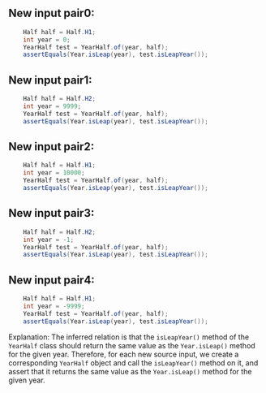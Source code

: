 ## New input pair0:
```java
    Half half = Half.H1;
    int year = 0;
    YearHalf test = YearHalf.of(year, half);
    assertEquals(Year.isLeap(year), test.isLeapYear());
```

## New input pair1:
```java
    Half half = Half.H2;
    int year = 9999;
    YearHalf test = YearHalf.of(year, half);
    assertEquals(Year.isLeap(year), test.isLeapYear());
```

## New input pair2:
```java
    Half half = Half.H1;
    int year = 10000;
    YearHalf test = YearHalf.of(year, half);
    assertEquals(Year.isLeap(year), test.isLeapYear());
```

## New input pair3:
```java
    Half half = Half.H2;
    int year = -1;
    YearHalf test = YearHalf.of(year, half);
    assertEquals(Year.isLeap(year), test.isLeapYear());
```

## New input pair4:
```java
    Half half = Half.H1;
    int year = -9999;
    YearHalf test = YearHalf.of(year, half);
    assertEquals(Year.isLeap(year), test.isLeapYear());
```

Explanation:
The inferred relation is that the `isLeapYear()` method of the `YearHalf` class should return the same value as the `Year.isLeap()` method for the given year. Therefore, for each new source input, we create a corresponding `YearHalf` object and call the `isLeapYear()` method on it, and assert that it returns the same value as the `Year.isLeap()` method for the given year.

